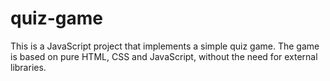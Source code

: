 # quiz-game
This is a JavaScript project that implements a simple quiz game. The game is based on pure HTML, CSS and JavaScript, without the need for external libraries.
